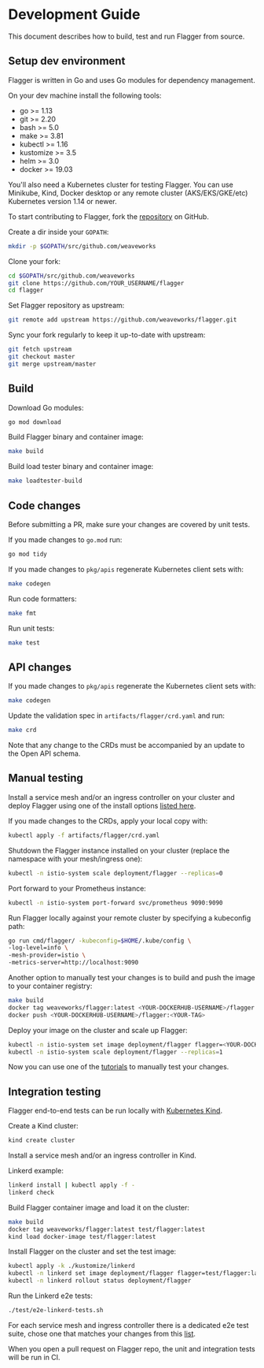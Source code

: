 # Development Guide

This document describes how to build, test and run Flagger from source.

## Setup dev environment

Flagger is written in Go and uses Go modules for dependency management.

On your dev machine install the following tools:
* go >= 1.13
* git >= 2.20
* bash >= 5.0
* make >= 3.81
* kubectl >= 1.16
* kustomize >= 3.5
* helm >= 3.0
* docker >= 19.03

You'll also need a Kubernetes cluster for testing Flagger.
You can use Minikube, Kind, Docker desktop or any remote cluster
(AKS/EKS/GKE/etc) Kubernetes version 1.14 or newer.

To start contributing to Flagger, fork the [repository](https://github.com/weaveworks/flagger) on GitHub.

Create a dir inside your `GOPATH`:

```bash
mkdir -p $GOPATH/src/github.com/weaveworks
```

Clone your fork:

```bash
cd $GOPATH/src/github.com/weaveworks
git clone https://github.com/YOUR_USERNAME/flagger
cd flagger
```

Set Flagger repository as upstream:

```bash
git remote add upstream https://github.com/weaveworks/flagger.git
```

Sync your fork regularly to keep it up-to-date with upstream:

```bash
git fetch upstream
git checkout master
git merge upstream/master
```

## Build

Download Go modules:

```bash
go mod download
```

Build Flagger binary and container image:

```bash
make build
```

Build load tester binary and container image:

```bash
make loadtester-build
```

## Code changes

Before submitting a PR, make sure your changes are covered by unit tests.

If you made changes to `go.mod` run:

```bash
go mod tidy
```

If you made changes to `pkg/apis` regenerate Kubernetes client sets with:

```bash
make codegen
```

Run code formatters:

```bash
make fmt
```

Run unit tests:

```bash
make test
```

## API changes

If you made changes to `pkg/apis` regenerate the Kubernetes client sets with:

```bash
make codegen
```

Update the validation spec in `artifacts/flagger/crd.yaml` and run:

```bash
make crd
```

Note that any change to the CRDs must be accompanied by an update to the Open API schema.

## Manual testing

Install a service mesh and/or an ingress controller on your cluster and deploy Flagger
using one of the install options [listed here](../install/flagger-install-on-kubernetes).

If you made changes to the CRDs, apply your local copy with:

```bash
kubectl apply -f artifacts/flagger/crd.yaml
```

Shutdown the Flagger instance installed on your cluster (replace the namespace with your mesh/ingress one):

```bash
kubectl -n istio-system scale deployment/flagger --replicas=0
```

Port forward to your Prometheus instance:

```bash
kubectl -n istio-system port-forward svc/prometheus 9090:9090
```

Run Flagger locally against your remote cluster by specifying a kubeconfig path:

```bash
go run cmd/flagger/ -kubeconfig=$HOME/.kube/config \
-log-level=info \
-mesh-provider=istio \
-metrics-server=http://localhost:9090
```

Another option to manually test your changes is to build and push the image to your container registry:

```bash
make build
docker tag weaveworks/flagger:latest <YOUR-DOCKERHUB-USERNAME>/flagger:<YOUR-TAG>
docker push <YOUR-DOCKERHUB-USERNAME>/flagger:<YOUR-TAG>
```

Deploy your image on the cluster and scale up Flagger:

```bash
kubectl -n istio-system set image deployment/flagger flagger=<YOUR-DOCKERHUB-USERNAME>/flagger:<YOUR-TAG>
kubectl -n istio-system scale deployment/flagger --replicas=1
```

Now you can use one of the [tutorials](../intro/) to manually test your changes.

## Integration testing

Flagger end-to-end tests can be run locally with [Kubernetes Kind](https://github.com/kubernetes-sigs/kind).

Create a Kind cluster:

```bash
kind create cluster
```

Install a service mesh and/or an ingress controller in Kind.

Linkerd example:

```bash
linkerd install | kubectl apply -f -
linkerd check
```

Build Flagger container image and load it on the cluster:

```bash
make build
docker tag weaveworks/flagger:latest test/flagger:latest
kind load docker-image test/flagger:latest
```

Install Flagger on the cluster and set the test image:

```bash
kubectl apply -k ./kustomize/linkerd
kubectl -n linkerd set image deployment/flagger flagger=test/flagger:latest
kubectl -n linkerd rollout status deployment/flagger
```

Run the Linkerd e2e tests:

```bash
./test/e2e-linkerd-tests.sh
```

For each service mesh and ingress controller there is a dedicated e2e test suite,
chose one that matches your changes from this [list](https://github.com/weaveworks/flagger/tree/master/test).

When you open a pull request on Flagger repo, the unit and integration tests will be run in CI.

